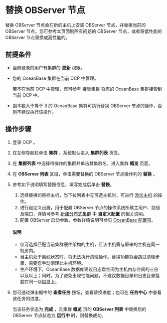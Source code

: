# 替换 OBServer 节点

替换 OBServer 节点会在新的主机上安装 OBServer 节点，并替换当前的 OBServer 节点。您可参考本页面剔除有问题的 OBServer 节点，或者将低性能的 OBServer 节点替换成高性能的。

## 前提条件

* 当前登录的用户有集群的 **更新** 权限。

* 您的 OceanBase 集群在当前 OCP 中管理。

  若不在当前 OCP 中管理，您可参考 [接管集群](../300.manage-a-cluster/400.take-over-a-cluster.md) 将您的 OceanBase 集群接管到当前 OCP 中。
  
* 副本数大于等于 3 的 OceanBase 集群可执行替换 OBServer 节点的操作，否则不建议执行该操作。

## 操作步骤

1. 登录 OCP 。

2. 在左侧导航栏单击 **集群** ，系统默认进入 **集群列表** 页签。

3. 在 **集群列表** 中选择待操作的集群并单击其集群名，进入集群 **概览** 页面。

4. 在 **OBServer 列表** 区域，单击需要替换的 OBServer 节点操作列的 **替换** 。

5. 参考如下说明填写替换信息，填写完成后单击 **替换**。

   1. 选择替换的目标主机，当下拉列表中无可选主机时，可进行 [添加主机](../../850.host-features/200.add-a-host.md) 的操作。
   2. 进行自定义设置，用于配置 OBServer 节点的操作系统所属主用户、路径及端口，详情可参考 [新建分布式集群](../200.create-a-cluster/100.create-a-distributed-cluster.md) 中 **自定义配置** 的相关说明。
   3. 配置 OBServer 启动参数，参数详情说明可参见 [OceanBase 配置项](https://www.oceanbase.com/docs/common-oceanbase-database-cn-1000000000218691)。

   <main id="notice" type='explain'>
    <h4>说明</h4>
    <ul>
    <li>仅可选择匹配当前集群硬件架构的主机，且该主机需与原来的主机在同一机房内。</li>
    <li>当主机处于离线状态时，将无法执行清理操作。替换功能将会跳过清理步骤，需要您手动清理此主机环境。</li>
    <li>生产环境下，OceanBase 数据库建议日志盘空间为主机内存空间的三倍以及以上；同时，为了避免出现性能问题，不建议数据目录和日志目录挂载在同一块磁盘上。</li>
    </ul>
   </main>

6. 您可通过弹出框中的 **查看任务** 按钮，查看替换进度；也可在 **任务中心** 中查看该任务的进度。

   当该任务状态为 **完成** ，且集群 **概览** 页的 **OBServer 列表** 中替换后的 OBServer 节点状态为 **运行中** 时，则替换成功。
